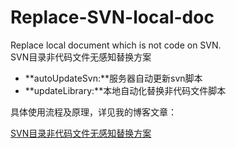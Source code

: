 # Replace-SVN-local-doc
Replace local document which is not code on SVN.<br/>
SVN目录非代码文件无感知替换方案

- **autoUpdateSvn:**服务器自动更新svn脚本
- **updateLibrary:**本地自动化替换非代码文件脚本

具体使用流程及原理，详见我的博客文章：

[SVN目录非代码文件无感知替换方案](http://ford.smallfan.net/2016/11/SVN%E7%9B%AE%E5%BD%95%E9%9D%9E%E4%BB%A3%E7%A0%81%E6%96%87%E4%BB%B6%E6%97%A0%E6%84%9F%E7%9F%A5%E6%9B%BF%E6%8D%A2%E6%96%B9%E6%A1%88/)
